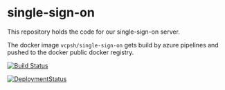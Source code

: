 # single-sign-on
This repository holds the code for our single-sign-on server.

The docker image `vcpsh/single-sign-on` gets build by azure pipelines and pushed to the docker public docker registry.

[![Build Status](https://dev.azure.com/vcp-sh/single-sign-on/_apis/build/status/vcpsh.single-sign-on?branchName=master)](https://dev.azure.com/vcp-sh/single-sign-on/_build/latest?definitionId=7&branchName=master)

[![DeploymentStatus](https://vsrm.dev.azure.com/vcp-sh/_apis/public/Release/badge/c727e85b-a881-4aa2-bc59-ea45c1a892d4/4/4)](https://vsrm.dev.azure.com/vcp-sh/_apis/public/Release/badge/c727e85b-a881-4aa2-bc59-ea45c1a892d4/4/4)
